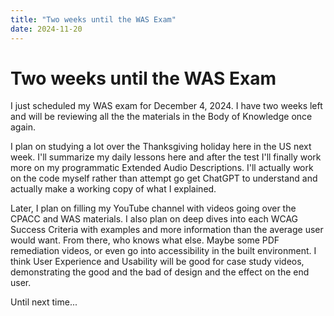 ```yaml
---
title: "Two weeks until the WAS Exam"
date: 2024-11-20
---
```


# Two weeks until the WAS Exam

I just scheduled my WAS exam for December 4, 2024. I have two weeks left and will be reviewing all the the materials in the Body of Knowledge once again.

I plan on studying a lot over the Thanksgiving holiday here in the US next week. I'll summarize my daily lessons here and after the test I'll finally work more on my programmatic Extended Audio Descriptions. I'll actually work on the code myself rather than attempt go get ChatGPT to understand and actually make a working copy of what I explained.

Later, I plan on filling my YouTube channel with videos going over the CPACC and WAS materials. I also plan on deep dives into each WCAG Success Criteria with examples and more information than the average user would want. From there, who knows what else. Maybe some PDF remediation videos, or even go into accessibility in the built environment. I think User Experience and Usability will be good for case study videos, demonstrating the good and the bad of design and the effect on the end user.

Until next time...
